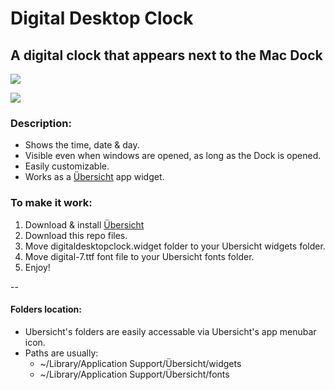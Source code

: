 # Digital Desktop Clock
## A digital clock that appears next to the Mac Dock

![](https://i.imgur.com/PqMaqgh.png)

![](https://i.imgur.com/k3liYcf.png)

### Description:
* Shows the time, date & day.
* Visible even when windows are opened, as long as the Dock is opened.
* Easily customizable.
* Works as a [Übersicht](http://tracesof.net/uebersicht/) app widget.

### To make it work:
1. Download & install [Übersicht](http://tracesof.net/uebersicht/)
2. Download this repo files.
3. Move digitaldesktopclock.widget folder to your Ubersicht widgets folder. 
4. Move digital-7.ttf font file to your Ubersicht fonts folder. 
5. Enjoy!

--

#### Folders location:
- Ubersicht's folders are easily accessable via Ubersicht's app menubar icon.
- Paths are usually: 
  - ~/Library/Application Support/Übersicht/widgets 
  - ~/Library/Application Support/Übersicht/fonts
